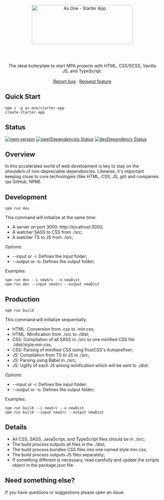 <br>
<br>

<p align="center">
  <a href="https://github.com/as-one/starter-app">
    <img src="https://raw.githubusercontent.com/as-one/starter-app/master/starter.png" alt="As One - Starter App" width="330" height="128">
  </a>
</p>

<br>
<br>

<p align="center">
  The ideal boilerplate to start MPA projects with HTML, CSS/SCSS, Vanilla JS, and TypeScript.
  <br>
  <br>
  <a href="https://github.com/as-one/starter-app/issues/new">Report bug</a>
  ·
  <a href="https://github.com/as-one/starter-app/issues/new">Request feature</a>
</p>

## Quick Start

```
npm i -g as-one/starter-app
create-starter-app
```

## Status

[![npm version](https://img.shields.io/badge/npm-v6.13.4-blue)]()
[![peerDependencies Status](https://img.shields.io/badge/peer%20dependencies-up%20to%20date-brightgreen)]()
[![devDependency Status](https://img.shields.io/badge/dev--dependencies-up%20to%20date-brightgreen)]()

## Overview

In this accelerated world of web development is key to stay on the shoulders of non-depreciable dependencies. Likewise, it's important keeping close to core technologies (like HTML, CSS, JS, git) and companies (as GitHub, NPM).

## Development

```
npm run dev
```

This command will initialize at the same time:

- A server on port 3000: http://localhost:3000;
- A watcher SASS to CSS from ./src;
- A watcher TS to JS from ./src;

Options:

- --input or -i: Defines the input folder;
- --output or -o: Defines the output folder;

Examples:

```
npm run dev --i newSrc --o newDist
npm run dev --input newSrc --output newDist
```

## Production

```
npm run build
```

This command will initialize sequentially:

- HTML: Conversion from .css to .min.css;
- HTML: Minification from ./src to ./dist;
- CSS: Compilation of all SASS in ./src to one minified CSS file ./dist/style.min.css;
- CSS: Parsing of minified CSS using PostCSS's Autoprefixer;
- JS: Compilation from TS to JS in ./src;
- JS: Parsing using Babel in ./src;
- JS: Uglify of each JS aiming minification which will be sent to ./dist.

Options:

- --input or -i: Defines the input folder;
- --output or -o: Defines the output folder;

Examples:

```
npm run build --i newSrc --o newDist
npm run build --input newSrc --output newDist
```

## Details

- All CSS, SASS, JavaScript, and TypeScript files should be in ./src;
- The build process outputs all files in the ./dist;
- The build process bundles CSS files into one named style.min.css;
- The build process outputs JS files separately;
- If something different is necessary, read carefully and update the scripts object in the package.json file.

## Need something else?

If you have questions or suggestions please open an issue.
